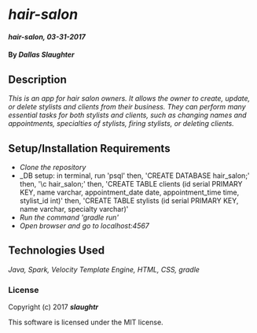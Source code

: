 # _hair-salon_

#### _hair-salon, 03-31-2017_

#### By _**Dallas Slaughter**_

## Description
_This is an app for hair salon owners. It allows the owner to create, update, or delete stylists and clients from their business. They can perform many essential tasks for both stylists and clients, such as changing names and appointments, specialties of stylists, firing stylists, or deleting clients._


## Setup/Installation Requirements

* _Clone the repository_
* _DB setup: in terminal, run 'psql'
then, 'CREATE DATABASE hair_salon;'
then, '\c hair_salon;'
then, 'CREATE TABLE clients (id serial PRIMARY KEY, name varchar, appointment_date date, appointment_time time, stylist_id int)'
then, 'CREATE TABLE stylists (id serial PRIMARY KEY, name varchar, specialty varchar)'
* _Run the command 'gradle run'_
* _Open browser and go to localhost:4567_


## Technologies Used

_Java, Spark, Velocity Template Engine, HTML, CSS, gradle_



### License

Copyright (c) 2017 **_slaughtr_**

This software is licensed under the MIT license.
